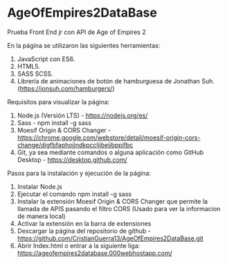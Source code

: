 # AgeOfEmpires2DataBase
Prueba Front End jr con API de Age of Empires 2 


En la página se utilizaron las siguientes herramientas: 
1. JavaScript con ES6. 
2. HTML5. 
3. SASS SCSS. 
4. Librería de animaciones de botón de hamburguesa de Jonathan Suh. (https://jonsuh.com/hamburgers/) 

Requisitos para visualizar la página: 
1. Node.js (Versión LTS) - https://nodejs.org/es/ 
2. Sass - npm install -g sass 
3. Moesif Origin & CORS Changer -https://chrome.google.com/webstore/detail/moesif-origin-cors-change/digfbfaphojjndkpccljibejjbppifbc 
4. Git, ya sea mediante comandos o alguna aplicación como GitHub Desktop - https://desktop.github.com/

Pasos para la instalación y ejecución de la página: 

1. Instalar Node.js 
2. Ejecutar el comando npm install -g sass 
3. Instalar la extensión Moesif Origin & CORS Changer que permite la llamada de APIS pasando el filtro CORS (Usado para ver la informacion de manera local) 
4. Activar la extensión en la barra de extensiones 
5. Descargar la página del repositorio de github - https://github.com/CristianGuerra13/AgeOfEmpires2DataBase.git 
6. Abrir Index.html o entrar a la siguiente liga: https://ageofempires2database.000webhostapp.com/ 
